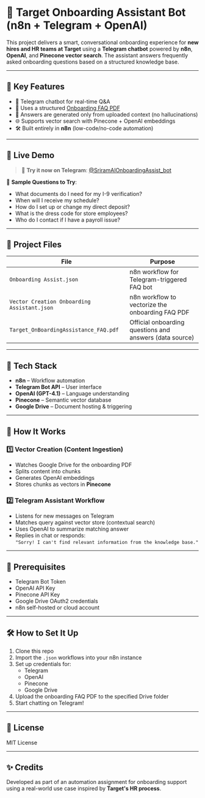 
# 🧭 Target Onboarding Assistant Bot (n8n + Telegram + OpenAI)

This project delivers a smart, conversational onboarding experience for **new hires and HR teams at Target** using a **Telegram chatbot** powered by **n8n**, **OpenAI**, and **Pinecone vector search**. The assistant answers frequently asked onboarding questions based on a structured knowledge base.

---

## 🚀 Key Features

- 🤖 Telegram chatbot for real-time Q&A
- 📄 Uses a structured [Onboarding FAQ PDF](./Target_OnBoardingAssistance_FAQ.pdf)
- 🧠 Answers are generated only from uploaded context (no hallucinations)
- 🌐 Supports vector search with Pinecone + OpenAI embeddings
- 🛠️ Built entirely in **n8n** (low-code/no-code automation)

---

## 📲 Live Demo

> 🔗 **Try it now on Telegram**: [@SriramAIOnboardingAssist_bot](https://web.telegram.org/k/#@SriramAIOnboardingAssist_bot)

📌 **Sample Questions to Try**:
- What documents do I need for my I-9 verification?
- When will I receive my schedule?
- How do I set up or change my direct deposit?
- What is the dress code for store employees?
- Who do I contact if I have a payroll issue?

---

## 📁 Project Files

| File                                 | Purpose                                              |
|--------------------------------------|------------------------------------------------------|
| `Onboarding Assist.json`            | n8n workflow for Telegram-triggered FAQ bot          |
| `Vector Creation Onboarding Assistant.json` | n8n workflow to vectorize the onboarding FAQ PDF    |
| `Target_OnBoardingAssistance_FAQ.pdf` | Official onboarding questions and answers (data source) |

---

## 🧱 Tech Stack

- **n8n** – Workflow automation
- **Telegram Bot API** – User interface
- **OpenAI (GPT-4.1)** – Language understanding
- **Pinecone** – Semantic vector database
- **Google Drive** – Document hosting & triggering

---

## 🧠 How It Works

### 1️⃣ Vector Creation (Content Ingestion)
- Watches Google Drive for the onboarding PDF
- Splits content into chunks
- Generates OpenAI embeddings
- Stores chunks as vectors in **Pinecone**

### 2️⃣ Telegram Assistant Workflow
- Listens for new messages on Telegram
- Matches query against vector store (contextual search)
- Uses OpenAI to summarize matching answer
- Replies in chat or responds:  
  `"Sorry! I can't find relevant information from the knowledge base."`

---

## 🔐 Prerequisites

- Telegram Bot Token  
- OpenAI API Key  
- Pinecone API Key  
- Google Drive OAuth2 credentials  
- n8n self-hosted or cloud account

---

## 🛠️ How to Set It Up

1. Clone this repo
2. Import the `.json` workflows into your n8n instance
3. Set up credentials for:
   - Telegram
   - OpenAI
   - Pinecone
   - Google Drive
4. Upload the onboarding FAQ PDF to the specified Drive folder
5. Start chatting on Telegram!

---

## 📄 License

MIT License

---

## ✨ Credits

Developed as part of an automation assignment for onboarding support using a real-world use case inspired by **Target's HR process**.
